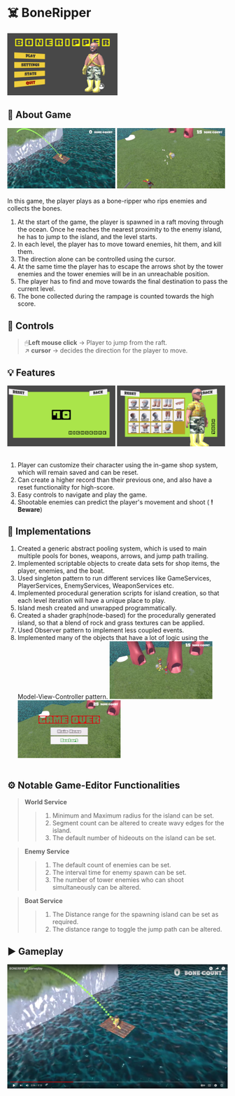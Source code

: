 # ☠️ BoneRipper

<a><img src="ReadMe Support/vlcsnap-2024-01-12-18h09m05s503.png" style="width:50%;"></a>

## 🎲 About Game
<a><img src="ReadMe Support/vlcsnap-2024-01-12-18h10m31s445.png" style="width:49%;"> <img src="ReadMe Support/vlcsnap-2024-01-12-18h10m50s896.png" style="width:49%;"></a>
</br></br>
In this game, the player plays as a bone-ripper who rips enemies and collects the bones.
1. At the start of the game, the player is spawned in a raft moving through the ocean. Once he reaches the nearest proximity to the enemy island, he has to jump to the island, and the level starts.
2. In each level, the player has to move toward enemies, hit them, and kill them.
3. The direction alone can be controlled using the cursor.
4. At the same time the player has to escape the arrows shot by the tower enemies and the tower enemies will be in an unreachable position.
5. The player has to find and move towards the final destination to pass the current level.
6. The bone collected during the rampage is counted towards the high score.

## 🎹 Controls
> 🖱**Left mouse click** -> Player to jump from the raft.<br>
> ↗ **cursor**           -> decides the direction for the player to move.

 ## 💡 Features
 <a><img src="ReadMe Support/vlcsnap-2024-01-12-18h13m09s397.png" style="width:49%;"> <img src="ReadMe Support/vlcsnap-2024-01-12-18h10m07s648.png" style="width:49%;"></a>
 </br></br>
 1. Player can customize their character using the in-game shop system, which will remain saved and can be reset.
 2. Can create a higher record than their previous one,  and also have a reset functionality for high-score.
 3. Easy controls to navigate and play the game.
 4. Shootable enemies can predict the player's movement and shoot ( **! Beware**)

## 🧩 Implementations
1. Created a generic abstract pooling system, which is used to main multiple pools for bones, weapons, arrows, and jump path trailing.
2. Implemented scriptable objects to create data sets for shop items, the player, enemies, and the boat.
3. Used singleton pattern to run different services like GameServices, PlayerServices, EnemyServices, WeaponServices etc.
4. Implemented procedural generation scripts for island creation, so that each level iteration will have a unique place to play.
5. Island mesh created and unwrapped programmatically.
6. Created a shader graph(node-based) for the procedurally generated island, so that a blend of rock and grass textures can be applied.
7. Used Observer pattern to implement less coupled events.
8. Implemented many of the objects that have a lot of logic using the Model-View-Controller pattern.
<a><img src="ReadMe Support/vlcsnap-2024-01-12-18h12m51s434.png" style="width:49%;"> <img src="ReadMe Support/vlcsnap-2024-01-12-18h11m00s454.png" style="width:49%;"></a>
</br></br>

## ⚙️ Notable Game-Editor Functionalities

> **World Service**
>> 1. Minimum and Maximum radius for the island can be set.
>> 2. Segment count can be altered to create wavy edges for the island.
>> 3. The default number of hideouts on the island can be set.

> **Enemy Service**
>> 1. The default count of enemies can be set.
>> 2. The interval time for enemy spawn can be set.
>> 3. The number of tower enemies who can shoot simultaneously can be altered.

> **Boat Service**
>> 1. The Distance range for the spawning island can be set as required.
>> 2. The distance range to toggle the jump path can be altered.

## ▶️ Gameplay

<div align="left">
      <a href="https://www.youtube.com/watch?v=C0m0EpjuSfI">
         <img src="ReadMe Support/FireShot Capture 003 - (10) BONERIPPER Gameplay - YouTube - www.youtube.com.png" style="width:100%;">
      </a>
</div>
